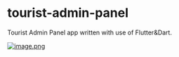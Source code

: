 # tourist-admin-panel
Tourist Admin Panel app written with use of Flutter&Dart.

[![image.png](https://i.postimg.cc/FF7D1CKL/image.png)](https://postimg.cc/dDc8xBrs)
